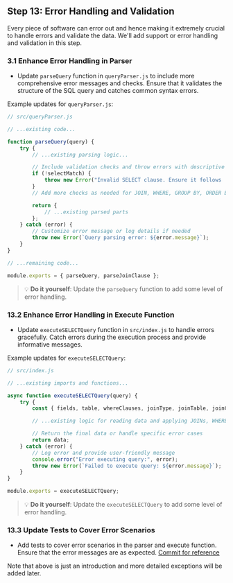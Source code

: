 ## Step 13: Error Handling and Validation

Every piece of software can error out and hence making it extremely crucial to handle errors and validate the data. We'll add support or error handling and validation in this step.

### 3.1 Enhance Error Handling in Parser
- Update `parseQuery` function in `queryParser.js` to include more comprehensive error messages and checks. Ensure that it validates the structure of the SQL query and catches common syntax errors.

Example updates for `queryParser.js`:

```javascript
// src/queryParser.js

// ...existing code...

function parseQuery(query) {
    try {
        // ...existing parsing logic...

        // Include validation checks and throw errors with descriptive messages
        if (!selectMatch) {
            throw new Error("Invalid SELECT clause. Ensure it follows 'SELECT field1, field2 FROM table' format.");
        }
        // Add more checks as needed for JOIN, WHERE, GROUP BY, ORDER BY, and LIMIT

        return {
            // ...existing parsed parts
        };
    } catch (error) {
        // Customize error message or log details if needed
        throw new Error(`Query parsing error: ${error.message}`);
    }
}

// ...remaining code...

module.exports = { parseQuery, parseJoinClause };
```

> 💡 **Do it yourself**: Update the `parseQuery` function to add some level of error handling. 

### 13.2 Enhance Error Handling in Execute Function
- Update `executeSELECTQuery` function in `src/index.js` to handle errors gracefully. Catch errors during the execution process and provide informative messages.

Example updates for `executeSELECTQuery`:

```javascript
// src/index.js

// ...existing imports and functions...

async function executeSELECTQuery(query) {
    try {
        const { fields, table, whereClauses, joinType, joinTable, joinCondition, groupByFields, orderByFields, limit } = parseQuery(query);

        // ...existing logic for reading data and applying JOINs, WHERE, GROUP BY, ORDER BY, and LIMIT...

        // Return the final data or handle specific error cases
        return data;
    } catch (error) {
        // Log error and provide user-friendly message
        console.error("Error executing query:", error);
        throw new Error(`Failed to execute query: ${error.message}`);
    }
}

module.exports = executeSELECTQuery;
```

> 💡 **Do it yourself**: Update the `executeSELECTQuery` to add some level of error handling.

### 13.3 Update Tests to Cover Error Scenarios
- Add tests to cover error scenarios in the parser and execute function. Ensure that the error messages are as expected. [Commit for reference](https://github.com/ChakshuGautam/stylusdb-sql/commit/c2214a1a75de155786a54b353964235d8d17864a)

Note that above is just an introduction and more detailed exceptions will be added later.